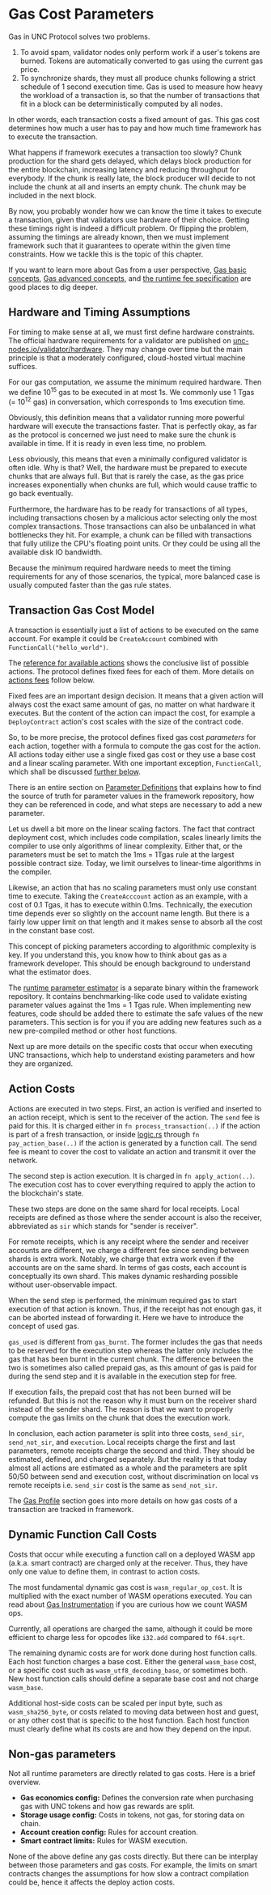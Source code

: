 # Gas Cost Parameters

Gas in UNC Protocol solves two problems.

1. To avoid spam, validator nodes only perform work if a user's tokens are
   burned. Tokens are automatically converted to gas using the current gas
   price.
2. To synchronize shards, they must all produce chunks following a strict
   schedule of 1 second execution time. Gas is used to measure how heavy the
   workload of a transaction is, so that the number of transactions that fit in
   a block can be deterministically computed by all nodes.

In other words, each transaction costs a fixed amount of gas. This gas cost
determines how much a user has to pay and how much time framework has to execute
the transaction.

What happens if framework executes a transaction too slowly? Chunk production for
the shard gets delayed, which delays block production for the entire blockchain,
increasing latency and reducing throughput for everybody. If the chunk is really
late, the block producer will decide to not include the chunk at all and inserts
an empty chunk. The chunk may be included in the next block.

By now, you probably wonder how we can know the time it takes to execute a
transaction, given that validators use hardware of their choice. Getting these
timings right is indeed a difficult problem. Or flipping the problem, assuming
the timings are already known, then we must implement framework such that it
guarantees to operate within the given time constraints. How we tackle this is
the topic of this chapter.

If you want to learn more about Gas from a user perspective, 
[Gas basic concepts](https://docs.near.org/concepts/basics/transactions/gas),
[Gas advanced concepts](https://docs.near.org/concepts/basics/transactions/gas-advanced),
and [the runtime fee specification](https://nomicon.io/RuntimeSpec/Fees/) are
good places to dig deeper.

## Hardware and Timing Assumptions

For timing to make sense at all, we must first define hardware constraints. The
official hardware requirements for a validator are published on
[unc-nodes.io/validator/hardware](https://unc-nodes.io/validator/hardware). They
may change over time but the main principle is that a moderately configured,
cloud-hosted virtual machine suffices.

For our gas computation, we assume the minimum required hardware. Then we define
10<sup>15</sup> gas to be executed in at most 1s. We commonly use 1 Tgas (=
10<sup>12</sup> gas) in conversation, which corresponds to 1ms execution time.

Obviously, this definition means that a validator running more powerful hardware
will execute the transactions faster. That is perfectly okay, as far as the
protocol is concerned we just need to make sure the chunk is available in time.
If it is ready in even less time, no problem.

Less obviously, this means that even a minimally configured validator is often
idle. Why is that? Well, the hardware must be prepared to execute chunks that
are always full. But that is rarely the case, as the gas price increases
exponentially when chunks are full, which would cause traffic to go back
eventually.

Furthermore, the hardware has to be ready for transactions of all types,
including transactions chosen by a malicious actor selecting only the most
complex transactions. Those transactions can also be unbalanced in what
bottlenecks they hit. For example, a chunk can be filled with transactions that
fully utilize the CPU's floating point units. Or they could be using all the
available disk IO bandwidth.

Because the minimum required hardware needs to meet the timing requirements for
any of those scenarios, the typical, more balanced case is usually computed
faster than the gas rule states.

## Transaction Gas Cost Model

A transaction is essentially just a list of actions to be executed on the same
account. For example it could be `CreateAccount` combined with
`FunctionCall("hello_world")`.

The [reference for available actions](https://nomicon.io/RuntimeSpec/Actions)
shows the conclusive list of possible actions. The protocol defines fixed fees
for each of them. More details on [actions fees](#action-costs) follow below.

Fixed fees are an important design decision. It means that a given action will
always cost the exact same amount of gas, no matter on what hardware it
executes. But the content of the action can impact the cost, for example a
`DeployContract` action's cost scales with the size of the contract code.

So, to be more precise, the protocol defines fixed gas cost *parameters* for
each action, together with a formula to compute the gas cost for the action. All
actions today either use a single fixed gas cost or they use a base cost and a
linear scaling parameter. With one important exception, `FunctionCall`, which
shall be discussed [further below](#fn-call-costs).

There is an entire section on [Parameter Definitions](./parameter_definition.md)
that explains how to find the source of truth for parameter values in the
framework repository, how they can be referenced in code, and what steps are
necessary to add a new parameter.

Let us dwell a bit more on the linear scaling factors. The fact that contract
deployment cost, which includes code compilation, scales linearly limits the
compiler to use only algorithms of linear complexity. Either that, or the
parameters must be set to match the 1ms = 1Tgas rule at the largest possible
contract size. Today, we limit ourselves to linear-time algorithms in the
compiler.

Likewise, an action that has no scaling parameters must only use constant time
to execute. Taking the `CreateAcccount` action as an example, with a cost of 0.1
Tgas, it has to execute within 0.1ms. Technically, the execution time depends
ever so slightly on the account name length. But there is a fairly low upper
limit on that length and it makes sense to absorb all the cost in the constant
base cost.

This concept of picking parameters according to algorithmic complexity is key.
If you understand this, you know how to think about gas as a framework developer.
This should be enough background to understand what the estimator does.

The [runtime parameter estimator](./estimator.md) is a separate binary within
the framework repository. It contains benchmarking-like code used to validate
existing parameter values against the 1ms = 1 Tgas rule. When implementing new
features, code should be added there to estimate the safe values of the new
parameters. This section is for you if you are adding new features such as a new
pre-compiled method or other host functions.

Next up are more details on the specific costs that occur when executing UNC
transactions, which help to understand existing parameters and how they are
organized.

## Action Costs

Actions are executed in two steps. First, an action is verified and inserted to
an action receipt, which is sent to the receiver of the action. The `send` fee
is paid for this. It is charged either in `fn process_transaction(..)` if the
action is part of a fresh transaction, or inside
[logic.rs](https://github.com/utnet-org/utility/blob/14b8ae2c7465444c9b672a23b044c00be98f6e34/runtime/unc-vm-logic/src/logic.rs)
through `fn pay_action_base(..)` if the action is generated by a function call.
The send fee is meant to cover the cost to validate an action and transmit it
over the network.

The second step is action execution. It is charged in `fn apply_action(..)`.
The execution cost has to cover everything required to apply the action to the
blockchain's state.

These two steps are done on the same shard for local receipts. Local receipts
are defined as those where the sender account is also the receiver, abbreviated
as `sir` which stands for "sender is receiver".

For remote receipts, which is any receipt where the sender and receiver accounts
are different, we charge a different fee since sending between shards is extra
work. Notably, we charge that extra work even if the accounts are on the same
shard. In terms of gas costs, each account is conceptually its own shard. This
makes dynamic resharding possible without user-observable impact.

When the send step is performed, the minimum required gas to start execution of
that action is known. Thus, if the receipt has not enough gas, it can be aborted
instead of forwarding it. Here we have to introduce the concept of used gas.

`gas_used` is different from `gas_burnt`. The former includes the gas that needs
to be reserved for the execution step whereas the latter only includes the gas
that has been burnt in the current chunk. The difference between the two is
sometimes also called prepaid gas, as this amount of gas is paid for during the
send step and it is available in the execution step for free.

If execution fails, the prepaid cost that has not been burned will be refunded.
But this is not the reason why it must burn on the receiver shard instead of the
sender shard. The reason is that we want to properly compute the gas limits on
the chunk that does the execution work.

In conclusion, each action parameter is split into three costs, `send_sir`,
`send_not_sir`, and `execution`. Local receipts charge the first and last
parameters, remote receipts charge the second and third. They should be
estimated, defined, and charged separately. But the reality is that today almost
all actions are estimated as a whole and the parameters are split 50/50 between
send and execution cost, without discrimination on local vs remote receipts
i.e. `send_sir` cost is the same as `send_not_sir`.

The [Gas Profile](./gas_profile.md) section goes into more details on how gas
costs of a transaction are tracked in framework.

## Dynamic Function Call Costs
<a name="fn-call-costs"></a>

Costs that occur while executing a function call on a deployed WASM app (a.k.a.
smart contract) are charged only at the receiver. Thus, they have only one value
to define them, in contrast to action costs.

The most fundamental dynamic gas cost is `wasm_regular_op_cost`. It is
multiplied with the exact number of WASM operations executed. You can read about
[Gas Instrumentation](https://nomicon.io/RuntimeSpec/Preparation#gas-instrumentation)
if you are curious how we count WASM ops.

Currently, all operations are charged the same, although it could be more
efficient to charge less for opcodes like `i32.add` compared to `f64.sqrt`.

The remaining dynamic costs are for work done during host function calls. Each
host function charges a base cost. Either the general `wasm_base` cost, or a
specific cost such as `wasm_utf8_decoding_base`, or sometimes both. New host
function calls should define a separate base cost and not charge `wasm_base`.

Additional host-side costs can be scaled per input byte, such as
`wasm_sha256_byte`, or costs related to moving data between host and guest, or
any other cost that is specific to the host function. Each host function must
clearly define what its costs are and how they depend on the input.

## Non-gas parameters

Not all runtime parameters are directly related to gas costs. Here is a brief
overview.

- **Gas economics config:** Defines the conversion rate when purchasing gas with
  UNC tokens and how gas rewards are split.
- **Storage usage config:** Costs in tokens, not gas, for storing data on chain.
- **Account creation config:** Rules for account creation.
- **Smart contract limits:** Rules for WASM execution.

None of the above define any gas costs directly. But there can be interplay
between those parameters and gas costs. For example, the limits on smart
contracts changes the assumptions for how slow a contract compilation could be,
hence it affects the deploy action costs.
